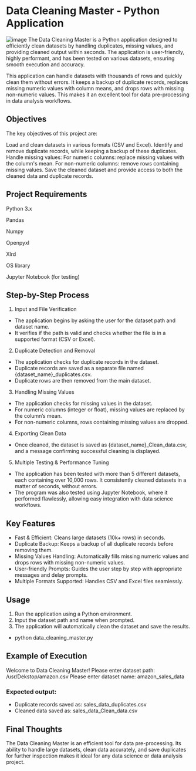 # Data Cleaning Master - Python Application
![image](https://miro.medium.com/v2/resize:fit:1400/1*yVYiyO2S0BcuPIcGb2ZjkA.png)
The Data Cleaning Master is a Python application designed to efficiently clean datasets by handling duplicates, missing values, and providing cleaned output within seconds. The application is user-friendly, highly performant, and has been tested on various datasets, ensuring smooth execution and accuracy.

This application can handle datasets with thousands of rows and quickly clean them without errors. It keeps a backup of duplicate records, replaces missing numeric values with column means, and drops rows with missing non-numeric values. This makes it an excellent tool for data pre-processing in data analysis workflows.

## Objectives
The key objectives of this project are:

Load and clean datasets in various formats (CSV and Excel).
Identify and remove duplicate records, while keeping a backup of these duplicates.
Handle missing values:
For numeric columns: replace missing values with the column's mean.
For non-numeric columns: remove rows containing missing values.
Save the cleaned dataset and provide access to both the cleaned data and duplicate records.

## Project Requirements
Python 3.x

Pandas

Numpy

Openpyxl

Xlrd

OS library

Jupyter Notebook (for testing)

## Step-by-Step Process
1. Input and File Verification
- The application begins by asking the user for the dataset path and dataset name.
- It verifies if the path is valid and checks whether the file is in a supported format (CSV or Excel).
  
2. Duplicate Detection and Removal
- The application checks for duplicate records in the dataset.
- Duplicate records are saved as a separate file named {dataset_name}_duplicates.csv.
- Duplicate rows are then removed from the main dataset.
  
3. Handling Missing Values
- The application checks for missing values in the dataset.
- For numeric columns (integer or float), missing values are replaced by the column’s mean.
- For non-numeric columns, rows containing missing values are dropped.
  
4. Exporting Clean Data
- Once cleaned, the dataset is saved as {dataset_name}_Clean_data.csv, and a message confirming successful cleaning is displayed.
  
5. Multiple Testing & Performance Tuning
- The application has been tested with more than 5 different datasets, each containing over 10,000 rows. It consistently cleaned datasets in a matter of seconds, without errors.
- The program was also tested using Jupyter Notebook, where it performed flawlessly, allowing easy integration with data science workflows.
  
## Key Features
- Fast & Efficient: Cleans large datasets (10k+ rows) in seconds.
- Duplicate Backup: Keeps a backup of all duplicate records before removing them.
- Missing Values Handling: Automatically fills missing numeric values and drops rows with missing non-numeric values.
- User-friendly Prompts: Guides the user step by step with appropriate messages and delay prompts.
- Multiple Formats Supported: Handles CSV and Excel files seamlessly.

## Usage
1. Run the application using a Python environment.
2. Input the dataset path and name when prompted.
3. The application will automatically clean the dataset and save the results.

- python data_cleaning_master.py

## Example of Execution
Welcome to Data Cleaning Master!
Please enter dataset path: /usr/Dekstop/amazon.csv
Please enter dataset name: amazon_sales_data

### Expected output:
- Duplicate records saved as: sales_data_duplicates.csv
- Cleaned data saved as: sales_data_Clean_data.csv

## Final Thoughts
The Data Cleaning Master is an efficient tool for data pre-processing. Its ability to handle large datasets, clean data accurately, and save duplicates for further inspection makes it ideal for any data science or data analysis project.
